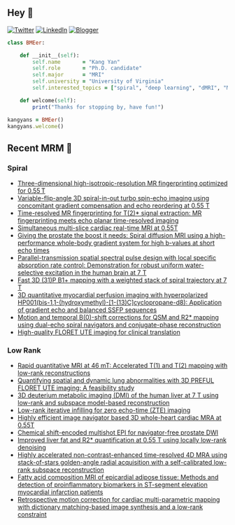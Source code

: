 ## Hey 👋
[![Twitter](https://img.shields.io/badge/Twitter-%231DA1F2.svg?style=for-the-badge&logo=X&logoColor=black)](https://twitter.com/KangY01)
[![LinkedIn](https://img.shields.io/badge/linkedin-%230077B5.svg?style=for-the-badge&logo=linkedin&logoColor=white)](https://www.linkedin.com/in/kyanyan/)
[![Blogger](https://img.shields.io/badge/Blogger-FF5722?style=for-the-badge&logo=blogger&logoColor=white)](https://kangyan.bearblog.dev/)







```ruby
class BMEer:

    def __init__(self):
        self.name       = "Kang Yan"
        self.role       = "Ph.D. candidate"
        self.major      = "MRI"
        self.university = "University of Virginia"
        self.interested_topics = ["spiral", "deep learning", "dMRI", "MRgFUS"]

    def welcome(self):
        print("Thanks for stopping by, have fun!")

kangyans = BMEer()
kangyans.welcome()
```

<!---
## Stats

![Kang Yan's GitHub stats](https://github-readme-stats.vercel.app/api?username=kangyans&show_icons=true&theme=radical)
-->




## Recent MRM 📖

### Spiral

<!-- SPIRAL:START -->
- [Three-dimensional high-isotropic-resolution MR fingerprinting optimized for 0.55 T](https://pubmed.ncbi.nlm.nih.gov/39815710/?utm_source=Other&utm_medium=rss&utm_campaign=pubmed-2&utm_content=1Hs5ZC7s01Yj387-KZeDWJE6P5URKOk2xA-j9spxiQKJu7dQGr&fc=20241220165528&ff=20250216222025&v=2.18.0.post9+e462414)
- [Variable-flip-angle 3D spiral-in-out turbo spin-echo imaging using concomitant gradient compensation and echo reordering at 0.55 T](https://pubmed.ncbi.nlm.nih.gov/39567364/?utm_source=Other&utm_medium=rss&utm_campaign=pubmed-2&utm_content=1Hs5ZC7s01Yj387-KZeDWJE6P5URKOk2xA-j9spxiQKJu7dQGr&fc=20241220165528&ff=20250216222025&v=2.18.0.post9+e462414)
- [Time-resolved MR fingerprinting for T(2)* signal extraction: MR fingerprinting meets echo planar time-resolved imaging](https://pubmed.ncbi.nlm.nih.gov/39567357/?utm_source=Other&utm_medium=rss&utm_campaign=pubmed-2&utm_content=1Hs5ZC7s01Yj387-KZeDWJE6P5URKOk2xA-j9spxiQKJu7dQGr&fc=20241220165528&ff=20250216222025&v=2.18.0.post9+e462414)
- [Simultaneous multi-slice cardiac real-time MRI at 0.55T](https://pubmed.ncbi.nlm.nih.gov/39506513/?utm_source=Other&utm_medium=rss&utm_campaign=pubmed-2&utm_content=1Hs5ZC7s01Yj387-KZeDWJE6P5URKOk2xA-j9spxiQKJu7dQGr&fc=20241220165528&ff=20250216222025&v=2.18.0.post9+e462414)
- [Giving the prostate the boost it needs: Spiral diffusion MRI using a high-performance whole-body gradient system for high b-values at short echo times](https://pubmed.ncbi.nlm.nih.gov/39497447/?utm_source=Other&utm_medium=rss&utm_campaign=pubmed-2&utm_content=1Hs5ZC7s01Yj387-KZeDWJE6P5URKOk2xA-j9spxiQKJu7dQGr&fc=20241220165528&ff=20250216222025&v=2.18.0.post9+e462414)
- [Parallel-transmission spatial spectral pulse design with local specific absorption rate control: Demonstration for robust uniform water-selective excitation in the human brain at 7 T](https://pubmed.ncbi.nlm.nih.gov/39481025/?utm_source=Other&utm_medium=rss&utm_campaign=pubmed-2&utm_content=1Hs5ZC7s01Yj387-KZeDWJE6P5URKOk2xA-j9spxiQKJu7dQGr&fc=20241220165528&ff=20250216222025&v=2.18.0.post9+e462414)
- [Fast 3D (31)P B1+ mapping with a weighted stack of spiral trajectory at 7 T](https://pubmed.ncbi.nlm.nih.gov/39365949/?utm_source=Other&utm_medium=rss&utm_campaign=pubmed-2&utm_content=1Hs5ZC7s01Yj387-KZeDWJE6P5URKOk2xA-j9spxiQKJu7dQGr&fc=20241220165528&ff=20250216222025&v=2.18.0.post9+e462414)
- [3D quantitative myocardial perfusion imaging with hyperpolarized HP001(bis-1,1-(hydroxymethyl)-[1-(13)C]cyclopropane-d8): Application of gradient echo and balanced SSFP sequences](https://pubmed.ncbi.nlm.nih.gov/39344297/?utm_source=Other&utm_medium=rss&utm_campaign=pubmed-2&utm_content=1Hs5ZC7s01Yj387-KZeDWJE6P5URKOk2xA-j9spxiQKJu7dQGr&fc=20241220165528&ff=20250216222025&v=2.18.0.post9+e462414)
- [Motion and temporal B(0)-shift corrections for QSM and R2* mapping using dual-echo spiral navigators and conjugate-phase reconstruction](https://pubmed.ncbi.nlm.nih.gov/39233495/?utm_source=Other&utm_medium=rss&utm_campaign=pubmed-2&utm_content=1Hs5ZC7s01Yj387-KZeDWJE6P5URKOk2xA-j9spxiQKJu7dQGr&fc=20241220165528&ff=20250216222025&v=2.18.0.post9+e462414)
- [High-quality FLORET UTE imaging for clinical translation](https://pubmed.ncbi.nlm.nih.gov/39219306/?utm_source=Other&utm_medium=rss&utm_campaign=pubmed-2&utm_content=1Hs5ZC7s01Yj387-KZeDWJE6P5URKOk2xA-j9spxiQKJu7dQGr&fc=20241220165528&ff=20250216222025&v=2.18.0.post9+e462414)
<!-- SPIRAL:END -->

### Low Rank
<!-- LOWRANK:START -->
- [Rapid quantitative MRI at 46 mT: Accelerated T(1) and T(2) mapping with low-rank reconstructions](https://pubmed.ncbi.nlm.nih.gov/39887430/?utm_source=Other&utm_medium=rss&utm_campaign=pubmed-2&utm_content=1F7_W1KYjb2VxxVueveRzyg-swq60S9vYJjSvPBqjUiyMRSs4r&fc=20241220225417&ff=20250216214823&v=2.18.0.post9+e462414)
- [Quantifying spatial and dynamic lung abnormalities with 3D PREFUL FLORET UTE imaging: A feasibility study](https://pubmed.ncbi.nlm.nih.gov/39825520/?utm_source=Other&utm_medium=rss&utm_campaign=pubmed-2&utm_content=1F7_W1KYjb2VxxVueveRzyg-swq60S9vYJjSvPBqjUiyMRSs4r&fc=20241220225417&ff=20250216214823&v=2.18.0.post9+e462414)
- [3D deuterium metabolic imaging (DMI) of the human liver at 7 T using low-rank and subspace model-based reconstruction](https://pubmed.ncbi.nlm.nih.gov/39710859/?utm_source=Other&utm_medium=rss&utm_campaign=pubmed-2&utm_content=1F7_W1KYjb2VxxVueveRzyg-swq60S9vYJjSvPBqjUiyMRSs4r&fc=20241220225417&ff=20250216214823&v=2.18.0.post9+e462414)
- [Low-rank iterative infilling for zero echo-time (ZTE) imaging](https://pubmed.ncbi.nlm.nih.gov/39497463/?utm_source=Other&utm_medium=rss&utm_campaign=pubmed-2&utm_content=1F7_W1KYjb2VxxVueveRzyg-swq60S9vYJjSvPBqjUiyMRSs4r&fc=20241220225417&ff=20250216214823&v=2.18.0.post9+e462414)
- [Highly efficient image navigator based 3D whole-heart cardiac MRA at 0.55T](https://pubmed.ncbi.nlm.nih.gov/39415543/?utm_source=Other&utm_medium=rss&utm_campaign=pubmed-2&utm_content=1F7_W1KYjb2VxxVueveRzyg-swq60S9vYJjSvPBqjUiyMRSs4r&fc=20241220225417&ff=20250216214823&v=2.18.0.post9+e462414)
- [Chemical shift-encoded multishot EPI for navigator-free prostate DWI](https://pubmed.ncbi.nlm.nih.gov/39402739/?utm_source=Other&utm_medium=rss&utm_campaign=pubmed-2&utm_content=1F7_W1KYjb2VxxVueveRzyg-swq60S9vYJjSvPBqjUiyMRSs4r&fc=20241220225417&ff=20250216214823&v=2.18.0.post9+e462414)
- [Improved liver fat and R2* quantification at 0.55 T using locally low-rank denoising](https://pubmed.ncbi.nlm.nih.gov/39385473/?utm_source=Other&utm_medium=rss&utm_campaign=pubmed-2&utm_content=1F7_W1KYjb2VxxVueveRzyg-swq60S9vYJjSvPBqjUiyMRSs4r&fc=20241220225417&ff=20250216214823&v=2.18.0.post9+e462414)
- [Highly accelerated non-contrast-enhanced time-resolved 4D MRA using stack-of-stars golden-angle radial acquisition with a self-calibrated low-rank subspace reconstruction](https://pubmed.ncbi.nlm.nih.gov/39344291/?utm_source=Other&utm_medium=rss&utm_campaign=pubmed-2&utm_content=1F7_W1KYjb2VxxVueveRzyg-swq60S9vYJjSvPBqjUiyMRSs4r&fc=20241220225417&ff=20250216214823&v=2.18.0.post9+e462414)
- [Fatty acid composition MRI of epicardial adipose tissue: Methods and detection of proinflammatory biomarkers in ST-segment elevation myocardial infarction patients](https://pubmed.ncbi.nlm.nih.gov/39323040/?utm_source=Other&utm_medium=rss&utm_campaign=pubmed-2&utm_content=1F7_W1KYjb2VxxVueveRzyg-swq60S9vYJjSvPBqjUiyMRSs4r&fc=20241220225417&ff=20250216214823&v=2.18.0.post9+e462414)
- [Retrospective motion correction for cardiac multi-parametric mapping with dictionary matching-based image synthesis and a low-rank constraint](https://pubmed.ncbi.nlm.nih.gov/39285623/?utm_source=Other&utm_medium=rss&utm_campaign=pubmed-2&utm_content=1F7_W1KYjb2VxxVueveRzyg-swq60S9vYJjSvPBqjUiyMRSs4r&fc=20241220225417&ff=20250216214823&v=2.18.0.post9+e462414)
<!-- LOWRANK:END -->

<!---
## Trophies 

[![trophy](https://github-profile-trophy.vercel.app/?username=kangyans&theme=onedark)](https://github.com/kangyans/github-profile-trophy)
--->






